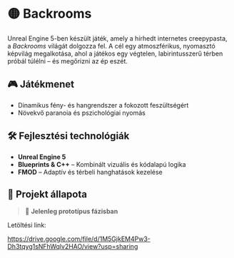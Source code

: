 # 🟡 Backrooms

Unreal Engine 5-ben készült játék, amely a hírhedt internetes creepypasta, a *Backrooms* világát dolgozza fel. A cél egy atmoszférikus, nyomasztó képvilág megalkotása, ahol a játékos egy végtelen, labirintusszerű térben próbál túlélni – és megőrizni az ép eszét.

## 🎮 Játékmenet

- Dinamikus fény- és hangrendszer a fokozott feszültségért
- Növekvő paranoia és pszichológiai nyomás

## 🛠️ Fejlesztési technológiák

- **Unreal Engine 5** 
- **Blueprints & C++** – Kombinált vizuális és kódalapú logika
- **FMOD** – Adaptív és térbeli hanghatások kezelése

## 📁 Projekt állapota

> 🚧 **Jelenleg prototípus fázisban**  

Letöltési link:

https://drive.google.com/file/d/1M5GjkEM4Pw3-Dh3tqyg1sNFhWqlv2HAO/view?usp=sharing
